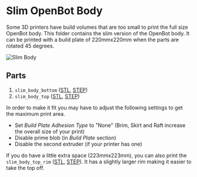 # Slim OpenBot Body

Some 3D printers have build volumes that are too small to print the full size OpenBot body.
This folder contains the slim version of the OpenBot body.
It can be printed with a build plate of 220mmx220mm when the parts are rotated 45 degrees.

![Slim Body](../../docs/images/slim_body.jpg)


## Parts

1) `slim_body_bottom` ([STL](slim_body_bottom.stl), [STEP](slim_body_bottom.step))
2) `slim_body_top` ([STL](slim_body_top.stl), [STEP](slim_body_top.step))

In order to make it fit you may have to adjust the following settings to get the maximum print area.
- Set *Build Plate Adhesion Type* to "None" (Brim, Skirt and Raft increase the overall size of your print)
- Disable prime blob (in *Build Plate* section)
- Disable the second extruder (if your printer has one)

If you do have a little extra space (223mmx223mm), you can also print the `slim_body_top_rim` ([STL](slim_body_top_rim.stl), [STEP](slim_body_top_rim.step)). It has a slightly larger rim making it easier to take the top off.